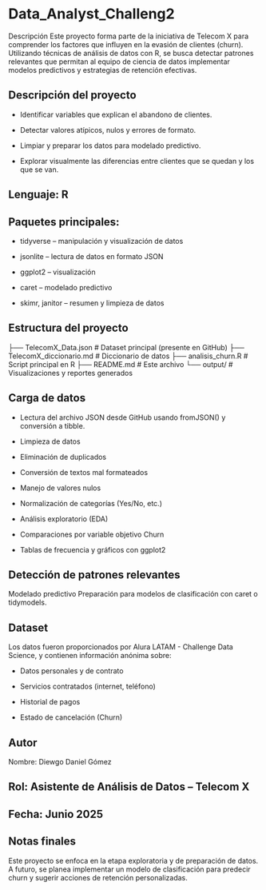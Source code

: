 # Data_Analyst_Challeng2
Descripción
Este proyecto forma parte de la iniciativa de Telecom X para comprender los factores que influyen en la evasión de clientes (churn). Utilizando técnicas de análisis de datos con R, se busca detectar patrones relevantes que permitan al equipo de ciencia de datos implementar modelos predictivos y estrategias de retención efectivas.

## Descripción del proyecto

* Identificar variables que explican el abandono de clientes.

* Detectar valores atípicos, nulos y errores de formato.

* Limpiar y preparar los datos para modelado predictivo.

* Explorar visualmente las diferencias entre clientes que se quedan y los que se van.


## Lenguaje: R

## Paquetes principales:

* tidyverse – manipulación y visualización de datos

* jsonlite – lectura de datos en formato JSON

* ggplot2 – visualización

* caret – modelado predictivo

* skimr, janitor – resumen y limpieza de datos

## Estructura del proyecto

├── TelecomX_Data.json       # Dataset principal (presente en GitHub)
├── TelecomX_diccionario.md  # Diccionario de datos
├── analisis_churn.R         # Script principal en R
├── README.md                # Este archivo
└── output/                  # Visualizaciones y reportes generados


## Carga de datos
* Lectura del archivo JSON desde GitHub usando fromJSON() y conversión a tibble.

* Limpieza de datos

* Eliminación de duplicados

* Conversión de textos mal formateados

* Manejo de valores nulos

* Normalización de categorías (Yes/No, etc.)

* Análisis exploratorio (EDA)

* Comparaciones por variable objetivo Churn

* Tablas de frecuencia y gráficos con ggplot2

## Detección de patrones relevantes

Modelado predictivo 
Preparación para modelos de clasificación con caret o tidymodels.

## Dataset
Los datos fueron proporcionados por Alura LATAM - Challenge Data Science, y contienen información anónima sobre:

* Datos personales y de contrato

* Servicios contratados (internet, teléfono)

* Historial de pagos

* Estado de cancelación (Churn)

## Autor
Nombre: Diewgo Daniel Gómez

## Rol: Asistente de Análisis de Datos – Telecom X

## Fecha: Junio 2025

## Notas finales
Este proyecto se enfoca en la etapa exploratoria y de preparación de datos. A futuro, se planea implementar un modelo de clasificación para predecir churn y sugerir acciones de retención personalizadas.
